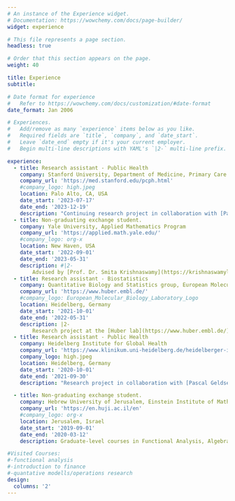 ```yaml
---
# An instance of the Experience widget.
# Documentation: https://wowchemy.com/docs/page-builder/
widget: experience

# This file represents a page section.
headless: true

# Order that this section appears on the page.
weight: 40

title: Experience
subtitle:

# Date format for experience
#   Refer to https://wowchemy.com/docs/customization/#date-format
date_format: Jan 2006

# Experiences.
#   Add/remove as many `experience` items below as you like.
#   Required fields are `title`, `company`, and `date_start`.
#   Leave `date_end` empty if it's your current employer.
#   Begin multi-line descriptions with YAML's `|2-` multi-line prefix.

experience:
  - title: Research assistant - Public Health
    company: Stanford University, Department of Medicine, Primary Care and Population Health
    company_url: 'https://med.stanford.edu/pcph.html'
    #company_logo: high.jpeg
    location: Palo Alto, CA, USA
    date_start: '2023-07-17'
    date_end: '2023-12-19'
    description: "Continuing research project in collaboration with [Pascal Geldsetzer](https://profiles.stanford.edu/pascal-geldsetzer). We are analysing the health disparities attributable to particulate matter exposure between different socio-demographic groups in the United States."
  - title: Non-graduating exchange student.
    company: Yale University, Applied Mathematics Program
    company_url: 'https://applied.math.yale.edu/'
    #company_logo: org-x
    location: New Haven, USA
    date_start: '2022-09-01'
    date_end: '2023-05-31'
    description: #|2-
        Advised by [Prof. Dr. Smita Krishnaswamy](https://krishnaswamylab.org/) , [Prof. Dr. Yuval Kluger](https://medicine.yale.edu/profile/yuval-kluger/)
  - title: Research assistant - Biostatistics
    company: Quantitative Biology and Statistics group, European Molecular Biology Laboratory
    company_url: 'https://www.huber.embl.de/'
    #company_logo: European_Molecular_Biology_Laboratory_Logo
    location: Heidelberg, Germany
    date_start: '2021-10-01'
    date_end: '2022-05-31'
    description: |2-
        Research project at the [Huber lab](https://www.huber.embl.de/) at [EMBL](https://www.embl.org/). I am extending a multiple testing procedure ([IHW](https://bioconductor.org/packages/release/bioc/html/IHW.html)) to multi-dimensional input data throught the use of random forests.
  - title: Research assistant - Public Health
    company: Heidelberg Institute for Global Health
    company_url: 'https://www.klinikum.uni-heidelberg.de/heidelberger-institut-fuer-global-health/'
    company_logo: high.jpeg
    location: Heidelberg, Germany
    date_start: '2020-10-01'
    date_end: '2021-09-30'
    description: "Research project in collaboration with [Pascal Geldsetzer](https://profiles.stanford.edu/pascal-geldsetzer). We are analysing the health disparities attributable to particulate matter exposure between different socio-demographic groups in the United States."

  - title: Non-graduating exchange student.
    company: Hebrew University of Jerusalem, Einstein Institute of Mathematics
    company_url: 'https://en.huji.ac.il/en'
    #company_logo: org-x
    location: Jerusalem, Israel
    date_start: '2019-09-01'
    date_end: '2020-03-12'
    description: Graduate-level courses in Functional Analysis, Algebraic Combinatorics, and Quantitative Models.

#Visited Courses:
#-functional analysis
#-introduction to finance
#-quantative modells/operations research
design:
  columns: '2'
---
```

